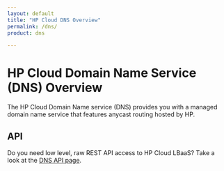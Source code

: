 ```yaml
---
layout: default
title: "HP Cloud DNS Overview"
permalink: /dns/
product: dns

---
```

# HP Cloud Domain Name Service (DNS) Overview

The HP Cloud Domain Name service (DNS) provides you with a managed domain name service that features anycast routing hosted by HP.  

## API
Do you need low level, raw REST API access to HP Cloud LBaaS?  Take a look at the [DNS API page](/api/dns/).